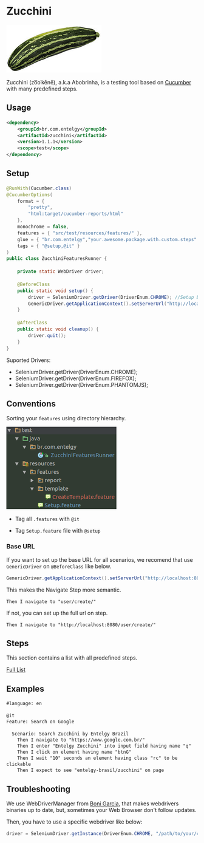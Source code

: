 # Zucchini

<img style="float: center;" src="images/zucchini.jpg">

Zucchini (zo͞oˈkēnē), a.k.a Abobrinha, is a testing tool based on [Cucumber](https://cucumber.io/) with many predefined steps.

## Usage

```xml
<dependency>
    <groupId>br.com.entelgy</groupId>
    <artifactId>zucchini</artifactId>
    <version>1.1.1</version>
    <scope>test</scope>
</dependency>

```

## Setup

```java
@RunWith(Cucumber.class)
@CucumberOptions(
	format = {
		"pretty",
		"html:target/cucumber-reports/html"
	},
	monochrome = false,
	features = { "src/test/resources/features/" },
	glue = { "br.com.entelgy","your.awesome.package.with.custom.steps" },
	tags = { "@setup,@it" }
)
public class ZucchiniFeaturesRunner {

	private static WebDriver driver;

	@BeforeClass
	public static void setup() {
		driver = SeleniumDriver.getDriver(DriverEnum.CHROME); //Setup Browser
		GenericDriver.getApplicationContext().setServerUrl("http://localhost:8080/"); //Setup base url
	}

	@AfterClass
	public static void cleanup() {
		driver.quit();
	}
}
```

Suported Drivers:

+ SeleniumDriver.getDriver(DriverEnum.CHROME);
+ SeleniumDriver.getDriver(DriverEnum.FIREFOX);
+ SeleniumDriver.getDriver(DriverEnum.PHANTOMJS);

## Conventions

Sorting your `features` using directory hierarchy.

![Convention](images/convention.png)

- Tag all `.features` with `@it`

- Tag `Setup.feature` file with `@setup`

### Base URL

If you want to set up the base URL for all scenarios, we recomend that use `GenericDriver` on `@BeforeClass` like below.

```java
GenericDriver.getApplicationContext().setServerUrl("http://localhost:8080/")
```
This makes the Navigate Step more semantic.
```
Then I navigate to "user/create/"
```

If not, you can set up the full url on step.
```
Then I navigate to "http://localhost:8080/user/create/"
```

## Steps

This section contains a list with all predefined steps.

[Full List](STEPS.md)

## Examples

```cucumber
#language: en

@it
Feature: Search on Google

  Scenario: Search Zucchini by Entelgy Brazil
    Then I navigate to "https://www.google.com.br/"
    Then I enter "Entelgy Zucchini" into input field having name "q"
    Then I click on element having name "btnG"
    Then I wait "10" seconds an element having class "rc" to be clickable
    Then I expect to see "entelgy-brasil/zucchini" on page
```

## Troubleshooting

We use WebDriverManager from [Boni Garcia](https://github.com/bonigarcia/webdrivermanager), that makes webdrivers binaries up to date, but, sometimes
your Web Browser don't follow updates.

Then, you have to use a specific webdriver like below:

```java
driver = SeleniumDriver.getInstance(DriverEnum.CHROME, "/path/to/your/chromedriver");
```

